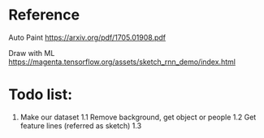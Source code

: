 # Reference

Auto Paint
https://arxiv.org/pdf/1705.01908.pdf

Draw with ML
https://magenta.tensorflow.org/assets/sketch_rnn_demo/index.html

# Todo list:
1. Make our dataset
  1.1 Remove background, get object or people
  1.2 Get feature lines (referred as sketch)
  1.3
